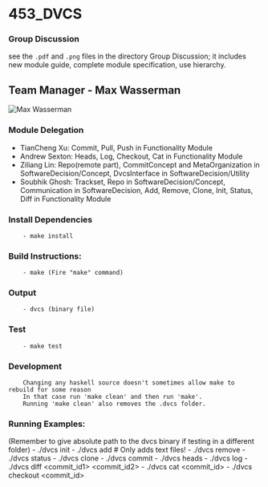 # 453_DVCS

### Group Discussion
see the `.pdf` and `.png` files in the directory Group Discussion; it includes new module guide, complete module specification, use hierarchy. 

## Team Manager - Max Wasserman
![Max Wasserman](https://www.cs.rochester.edu/people/graduate/assets/images/wasserman_max.jpg?1575253267788)

### Module Delegation
- TianCheng Xu: Commit, Pull, Push in Functionality Module
- Andrew Sexton: Heads, Log, Checkout, Cat in Functionality Module
- Ziliang Lin: Repo(remote part), CommitConcept and MetaOrganization in SoftwareDecision/Concept, DvcsInterface in SoftwareDecision/Utility
- Soubhik Ghosh: Trackset, Repo in SoftwareDecision/Concept, Communication in SoftwareDecision,
                 Add, Remove, Clone, Init, Status, Diff in Functionality Module

### Install Dependencies
        - make install

### Build Instructions:
        - make (Fire "make" command)

### Output
        - dvcs (binary file)

### Test
        - make test

### Development
        Changing any haskell source doesn't sometimes allow make to rebuild for some reason
        In that case run 'make clean' and then run 'make'.
        Running 'make clean' also removes the .dvcs folder.

### Running Examples:
(Remember to give absolute path to the dvcs binary if testing in a different folder)
        - ./dvcs init
        - ./dvcs add <file> # Only adds text files!
        - ./dvcs remove <file>
        - ./dvcs status
        - ./dvcs clone <path>
        - ./dvcs commit <message>
        - ./dvcs heads
        - ./dvcs log
        - ./dvcs diff <commit_id1> <commit_id2>
        - ./dvcs cat <commit_id> <file>
        - ./dvcs checkout <commit_id>
        
      
